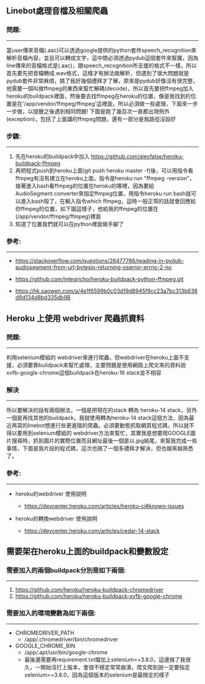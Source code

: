 ## Linebot處理音檔及相關爬蟲
### 問題:
-------  
當user傳來音檔(.aac)可以透過google提供的python套件speech_recognition來解析音檔內容，並且可以轉成文字，這中間必須透過pydub這個套件來幫魔，因為line傳來的音檔格式是(.aac)，跟speech_recognition所支援的格式不一樣，所以首先要先把音檔轉成.wav格式，這樣才有辦法做解析，但遇到了很大問題就是pydub套件非常麻煩，搞了我好幾個禮拜才了解，原來是pydub好像沒有很完整，他需要一個叫做ffmpeg的東西來幫忙解碼(decode)，所以首先要把ffmpeg加入heroku的buildpack裡面，然後要去找ffmpeg在heroku的位置，像是我找到的位置是在'/app/vendor/ffmpeg/ffmpeg'這裡面，所以必須做一些處理，下面來一步一步做，以提醒之後遇到相同問題!
下圖是跑了幾百次一直都出現例外(exception)，包括了上面講的ffmpeg問題，還有一部分是我路徑沒設好

### 步驟: 
------- 
1. 先在heroku的buildpack中加入 https://github.com/alevfalse/heroku-buildpack-ffmpeg    
2. 再把程式push到heroku上面(git push heroku master -f)後，可以用指令看ffmpeg有沒有建立在heroku上面，指令是heroku run "ffmpeg -version"，接著進入bash看ffmpeg的位置在heroku的哪裡，因為要給AudioSegment.converter來指定ffmpeg位置，用指令heroku run bash就可以進入bash殼了，在輸入指令which ffmpeg，這時ㄧ般正常的話就會回應給你ffmpeg的位置，如下圖這樣子，他給我的ffmpeg的位置在(/app/vendor/ffmpeg/ffmpeg)裡面
3. 知道了位置我們就可以在python裡面做手腳了

### 參考:
-------  
* https://stackoverflow.com/questions/26477786/reading-in-pydub-audiosegment-from-url-bytesio-returning-oserror-errno-2-no

* https://github.com/integricho/heroku-buildpack-python-ffmpeg.git

* https://hk.saowen.com/a/4e1f6599b0c03d19d8945f9cc23a7bc313b638d9d134d8bd335db9B    

## Heroku 上使用 webdriver 爬蟲抓資料
### 問題:
-------  

利用selenium模組的 webdriver來進行爬蟲，但webdriver在heroku上面不支援，必須要靠buildpack來幫忙處理，主要問題是使用網路上爬文來的資料說xvfb-google-chrome這個buildpack在heroku-16 stack並不相容

### 解決
-------  

所以要解決的話有兩個辦法，一個是把現在的stack 轉為 heroku-14 stack，另外一個是再找其他的buildpack，我就使用轉為heroku-14 stack這個方法，因為最近再寫的linebot想進行些更進階的爬蟲，必須要動態抓取網頁程式碼，所以就不得以要用到selenium模組的 webdriver方法來幫忙，其實我是想要爬GOOGLE圖片搜尋時，抓到圖片的實際位置而且網址最後一個是以.jpg結尾，來幫我完成一些事情，下面是我片段的程式碼，這次也搞了一個多禮拜才解決，但也越來越熟悉了。

### 參考:
------- 

* heroku的webdriver 使用說明
  * https://devcenter.heroku.com/articles/heroku-ci#known-issues    
 
* heroku的轉換webdriver 使用說明
  * https://devcenter.heroku.com/articles/cedar-14-stack   

## 需要架在heroku上面的buildpack和變數設定
### 需要加入的兩個buildpack分別是如下兩個:
------- 

1. https://github.com/heroku/heroku-buildpack-chromedriver   
2. https://github.com/heroku/heroku-buildpack-xvfb-google-chrome   

### 需要加入的環境變數為如下兩個:
------- 
* CHROMEDRIVER_PATH
  * /app/.chromedriver/bin/chromedriver   
* GOOGLE_CHROME_BIN
  * /app/.apt/usr/bin/google-chrome    
  * 最後還需要再requirement.txt檔加上selenium==3.8.0，這邊搞了我很久，一開始沒打上版本，會很不穩定常常崩潰，爬文爬到說一定要指定selenium==3.8.0，因為這個版本的selenium是最穩定的樣子

